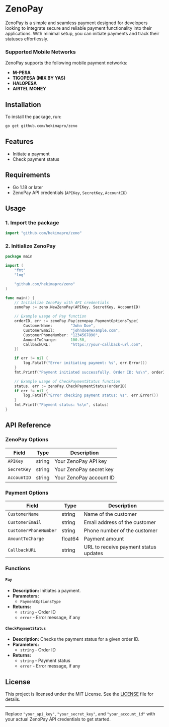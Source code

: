 # ZenoPay

ZenoPay is a simple and seamless payment designed for developers looking to integrate secure and reliable payment functionality into their applications. With minimal setup, you can initiate payments and track their statuses effortlessly.

### Supported Mobile Networks
ZenoPay supports the following mobile payment networks:
- **M-PESA**
- **TIGOPESA (MIX BY YAS)**
- **HALOPESA**
- **AIRTEL MONEY**

## Installation

To install the package, run:

```bash
go get github.com/hekimapro/zeno
```

## Features

- Initiate a payment
- Check payment status

## Requirements

- Go 1.18 or later
- ZenoPay API credentials (`APIKey`, `SecretKey`, `AccountID`)

## Usage

### 1. Import the package

```go
import "github.com/hekimapro/zeno"
```

### 2. Initialize ZenoPay

```go
package main

import (
	"fmt"
	"log"

	"github.com/hekimapro/zeno"
)

func main() {
	// Initialize ZenoPay with API credentials
	zenoPay := zeno.NewZenoPay(APIKey, SecretKey, AccountID)

	// Example usage of Pay function
	orderID, err := zenoPay.Pay(zenopay.PaymentOptionsType{
		CustomerName:        "John Doe",
		CustomerEmail:       "johndoe@example.com",
		CustomerPhoneNumber: "1234567890",
		AmountToCharge:      100.50,
		CallbackURL:         "https://your-callback-url.com",
	})

	if err != nil {
		log.Fatalf("Error initiating payment: %s", err.Error())
	}
	fmt.Printf("Payment initiated successfully. Order ID: %s\n", orderID)

	// Example usage of CheckPaymentStatus function
	status, err := zenoPay.CheckPaymentStatus(orderID)
	if err != nil {
		log.Fatalf("Error checking payment status: %s", err.Error())
	}
	fmt.Printf("Payment status: %s\n", status)
}
```

## API Reference

### ZenoPay Options

| Field       | Type   | Description                |
|-------------|--------|----------------------------|
| `APIKey`    | string | Your ZenoPay API key       |
| `SecretKey` | string | Your ZenoPay secret key    |
| `AccountID` | string | Your ZenoPay account ID    |

### Payment Options

| Field                 | Type    | Description                            |
|-----------------------|---------|----------------------------------------|
| `CustomerName`        | string  | Name of the customer                   |
| `CustomerEmail`       | string  | Email address of the customer          |
| `CustomerPhoneNumber` | string  | Phone number of the customer           |
| `AmountToCharge`      | float64 | Payment amount                         |
| `CallbackURL`         | string  | URL to receive payment status updates  |

### Functions

#### `Pay`

- **Description:** Initiates a payment.
- **Parameters:**
  - `PaymentOptionsType`
- **Returns:**
  - `string` - Order ID
  - `error` - Error message, if any

#### `CheckPaymentStatus`

- **Description:** Checks the payment status for a given order ID.
- **Parameters:**
  - `string` - Order ID
- **Returns:**
  - `string` - Payment status
  - `error` - Error message, if any

## License

This project is licensed under the MIT License. See the [LICENSE](LICENSE) file for details.

---

Replace `"your_api_key"`, `"your_secret_key"`, and `"your_account_id"` with your actual ZenoPay API credentials to get started.
```